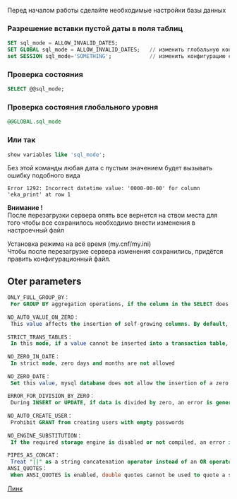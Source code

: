 Перед началом работы сделайте необходимые настройки базы данных

### Разрешение вставки пустой даты в поля таблиц

 ```sql
 SET sql_mode = ALLOW_INVALID_DATES;
 SET GLOBAL sql_mode = ALLOW_INVALID_DATES;   // изменить глобальную конфигурацию постоянное изменение.
 set SESSION sql_mode='SOMETHING';            // изменить конфигурацию сеанса Переменная SESSION влияет
```
### Проверка состояния
```sql
SELECT @@sql_mode;
```

### Проверка состояния глобального уровня
```sql
@@GLOBAL.sql_mode
```


### Или так
```sql
show variables like 'sql_mode';
```


Без этой команды любая дата с пустым значением будет 
вызывать ошибку подобного вида

```
Error 1292: Incorrect datetime value: '0000-00-00' for column 'eka_print' at row 1
```

**Внимание !**   
После перезагрузки сервера опять все вернется на ствои места 
для того чтобы все сохранилось необходимо внести изменения 
в настроечный файл

Установка режима на всё время (my.cnf/my.ini)  
Чтобы после перезагрузке сервера изменения сохранились, придётся править конфигурационный файл.  


## Oter parameters
```sql
ONLY_FULL_GROUP_BY：
 For GROUP BY aggregation operations, if the column in the SELECT does not appear in the GROUP BY, then this SQL is illegal because the column is not in the GROUP BY clause
 
NO_AUTO_VALUE_ON_ZERO：
 This value affects the insertion of self-growing columns. By default, inserting 0 or NULL means that the next self-increasing value is generated. If the user wants to insert a value of 0, and the column is self-growing, then this option is useful.
 
STRICT_TRANS_TABLES：
 In this mode, if a value cannot be inserted into a transaction table, the current operation is interrupted, and there is no restriction on non-transactional tables
 
NO_ZERO_IN_DATE：
 In strict mode, zero days and months are not allowed
 
NO_ZERO_DATE：
 Set this value, mysql database does not allow the insertion of a zero date, and inserting a zero date will throw an error instead of a warning.
 
ERROR_FOR_DIVISION_BY_ZERO：
 During INSERT or UPDATE, if data is divided by zero, an error is generated instead of a warning. If the mode is not given, MySQL returns NULL when the data is divided by zero
 
NO_AUTO_CREATE_USER：
 Prohibit GRANT from creating users with empty passwords
 
NO_ENGINE_SUBSTITUTION：
 If the required storage engine is disabled or not compiled, an error is thrown. When this value is not set, replace with the default storage engine and throw an exception
 
PIPES_AS_CONCAT：
 Treat "||" as a string concatenation operator instead of an OR operator, which is the same as the Oracle database and similar to the string concatenation function Concat
ANSI_QUOTES：
 When ANSI_QUOTES is enabled, double quotes cannot be used to quote a string because it is interpreted as an identifier
 ```
 
[Линк](http://fkn.ktu10.com/?q=node/7016)
